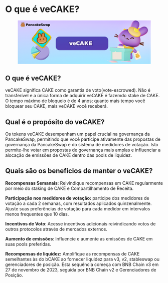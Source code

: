 # O que é veCAKE?

<figure><img src="../../.gitbook/assets/image (189).png" alt=""><figcaption></figcaption></figure>

## O que é veCAKE?&#x20;

veCAKE significa CAKE como garantia de voto(vote-escrowed). Não é transferível e a única forma de adquirir veCAKE é fazemdo stake de CAKE. O tempo máximo de bloqueio é de 4 anos; quanto mais tempo você bloquear seu CAKE, mais veCAKE você receberá.&#x20;

## Qual é o propósito do veCAKE?&#x20;

Os tokens veCAKE desempenham um papel crucial na governança da PancakeSwap, permitindo que você participe ativamente das propostas de governança da PancakeSwap e do sistema de medidores de votação. Isto permite-lhe votar em propostas de governança mais amplas e influenciar a alocação de emissões de CAKE dentro das pools de liquidez.&#x20;

## Quais são os benefícios de manter o veCAKE?&#x20;

**Recompensas Semanais**: Reivindique recompensas em CAKE regularmente por meio do staking de CAKE e Compartilhamento de Receita.&#x20;

**Participação nos medidores de votação:** participe dos medidores de votação a cada 2 semanas, com resultados aplicados quinzenalmente. Ajuste suas preferências de votação para cada medidor em intervalos menos frequentes que 10 dias.&#x20;

**Incentivos de Voto**: Acesse incentivos adicionais reivindicando votos de outros protocolos através de mercados externos.&#x20;

**Aumento de emissões**: Influencie e aumente as emissões de CAKE em suas pools preferidas.&#x20;

**Recompensas de liquidez:** Amplifique as recompensas de CAKE semelhantes às do bCAKE ao fornecer liquidez para v3, v2, stableswap ou gerenciadores de posição. Esta sequência começa com BNB Chain v3 em 27 de novembro de 2023, seguida por BNB Chain v2 e Gerenciadores de Posição.
